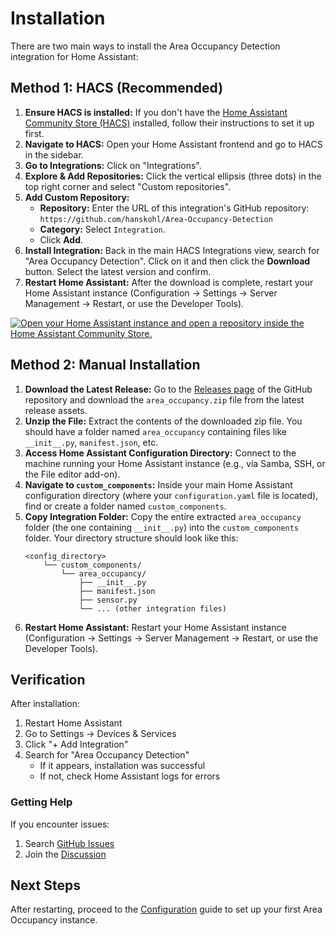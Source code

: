 # Installation

There are two main ways to install the Area Occupancy Detection integration for Home Assistant:

## Method 1: HACS (Recommended)

1. **Ensure HACS is installed:** If you don't have the [Home Assistant Community Store (HACS)](https://hacs.xyz/) installed, follow their instructions to set it up first.
2. **Navigate to HACS:** Open your Home Assistant frontend and go to HACS in the sidebar.
3. **Go to Integrations:** Click on "Integrations".
4. **Explore & Add Repositories:** Click the vertical ellipsis (three dots) in the top right corner and select "Custom repositories".
5. **Add Custom Repository:**
    * **Repository:** Enter the URL of this integration's GitHub repository: `https://github.com/hanskohl/Area-Occupancy-Detection`
    * **Category:** Select `Integration`.
    * Click **Add**.
6. **Install Integration:** Back in the main HACS Integrations view, search for "Area Occupancy Detection". Click on it and then click the **Download** button. Select the latest version and confirm.
7. **Restart Home Assistant:** After the download is complete, restart your Home Assistant instance (Configuration -> Settings -> Server Management -> Restart, or use the Developer Tools).

[![Open your Home Assistant instance and open a repository inside the Home Assistant Community Store.](https://my.home-assistant.io/badges/hacs_repository.svg)](https://my.home-assistant.io/redirect/hacs_repository/?owner=Hankanman&repository=Area-Occupancy-Detection&category=integration)

## Method 2: Manual Installation

1. **Download the Latest Release:** Go to the [Releases page](https://github.com/hanskohl/Area-Occupancy-Detection/releases) of the GitHub repository and download the `area_occupancy.zip` file from the latest release assets.
2. **Unzip the File:** Extract the contents of the downloaded zip file. You should have a folder named `area_occupancy` containing files like `__init__.py`, `manifest.json`, etc.
3. **Access Home Assistant Configuration Directory:** Connect to the machine running your Home Assistant instance (e.g., via Samba, SSH, or the File editor add-on).
4. **Navigate to `custom_components`:** Inside your main Home Assistant configuration directory (where your `configuration.yaml` file is located), find or create a folder named `custom_components`.
5. **Copy Integration Folder:** Copy the entire extracted `area_occupancy` folder (the one containing `__init__.py`) into the `custom_components` folder.
    Your directory structure should look like this:
    ```
    <config_directory>
        └── custom_components/
            └── area_occupancy/
                ├── __init__.py
                ├── manifest.json
                ├── sensor.py
                └── ... (other integration files)
    ```
6. **Restart Home Assistant:** Restart your Home Assistant instance (Configuration -> Settings -> Server Management -> Restart, or use the Developer Tools).

## Verification

After installation:

1. Restart Home Assistant
2. Go to Settings → Devices & Services
3. Click "+ Add Integration"
4. Search for "Area Occupancy Detection"
   - If it appears, installation was successful
   - If not, check Home Assistant logs for errors

### Getting Help

If you encounter issues:

1. Search [GitHub Issues](https://github.com/Hankanman/Area-Occupancy-Detection/issues)
2. Join the [Discussion](https://github.com/Hankanman/Area-Occupancy-Detection/discussions)

## Next Steps

After restarting, proceed to the [Configuration](configuration.md) guide to set up your first Area Occupancy instance.
